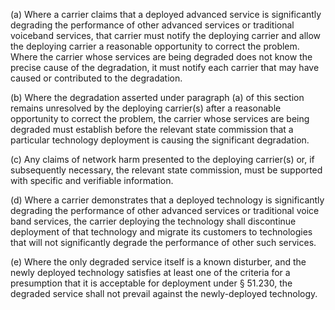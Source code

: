 (a) Where a carrier claims that a deployed advanced service is significantly degrading the performance of other advanced services or traditional voiceband services, that carrier must notify the deploying carrier and allow the deploying carrier a reasonable opportunity to correct the problem. Where the carrier whose services are being degraded does not know the precise cause of the degradation, it must notify each carrier that may have caused or contributed to the degradation.

(b) Where the degradation asserted under paragraph (a) of this section remains unresolved by the deploying carrier(s) after a reasonable opportunity to correct the problem, the carrier whose services are being degraded must establish before the relevant state commission that a particular technology deployment is causing the significant degradation.

(c) Any claims of network harm presented to the deploying carrier(s) or, if subsequently necessary, the relevant state commission, must be supported with specific and verifiable information.
              

(d) Where a carrier demonstrates that a deployed technology is significantly degrading the performance of other advanced services or traditional voice band services, the carrier deploying the technology shall discontinue deployment of that technology and migrate its customers to technologies that will not significantly degrade the performance of other such services.

(e) Where the only degraded service itself is a known disturber, and the newly deployed technology satisfies at least one of the criteria for a presumption that it is acceptable for deployment under § 51.230, the degraded service shall not prevail against the newly-deployed technology.

